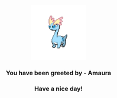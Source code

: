 <p align="center">
            <img src="https://raw.githubusercontent.com/PokeAPI/sprites/master/sprites/pokemon/698.png" width="150" height="150">
          </p>
          <h3 align="center">You have been greeted by - <b>Amaura</b></h3>
          <h3 align="center">Have a nice day!</h3>
        